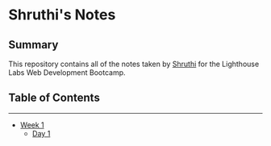 # Shruthi's Notes

## Summary 

This repository contains all of the notes taken by [Shruthi](https://github.com/JoelCodes) for the Lighthouse Labs Web Development Bootcamp.


## Table of Contents
---

* [Week 1](/Week_1)
  * [Day 1](/Week_1/Day_1)